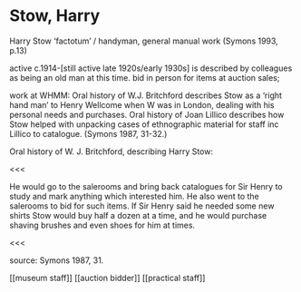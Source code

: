 # Stow, Harry

Harry Stow ‘factotum’ / handyman, general manual work \(Symons 1993, p.13\)

active c.1914-\[still active late 1920s/early 1930s\] is described by colleagues as being an old man at this time. bid in person for items at auction sales;

work at WHMM: Oral history of W.J. Britchford describes Stow as a ‘right hand man’ to Henry Wellcome when W was in London, dealing with his personal needs and purchases. Oral history of Joan Lillico describes how Stow helped with unpacking cases of ethnographic material for staff inc Lillico to catalogue. \(Symons 1987, 31-32.\)

Oral history of W. J. Britchford, describing Harry Stow:

&lt;&lt;&lt;

He would go to the salerooms and bring back catalogues for Sir Henry to study and mark anything which interested him. He also went to the salerooms to bid for such items. If Sir Henry said he needed some new shirts Stow would buy half a dozen at a time, and he would purchase shaving brushes and even shoes for him at times.

&lt;&lt;&lt;

source: Symons 1987, 31.

\[\[museum staff\]\] \[\[auction bidder\]\] \[\[practical staff\]\]

